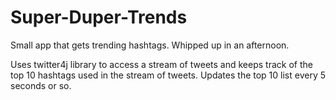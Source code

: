 # Super-Duper-Trends
Small app that gets trending hashtags. Whipped up in an afternoon.

Uses twitter4j library to access a stream of tweets and keeps track of the top 10 hashtags used in the stream of tweets.
Updates the top 10 list every 5 seconds or so. 
